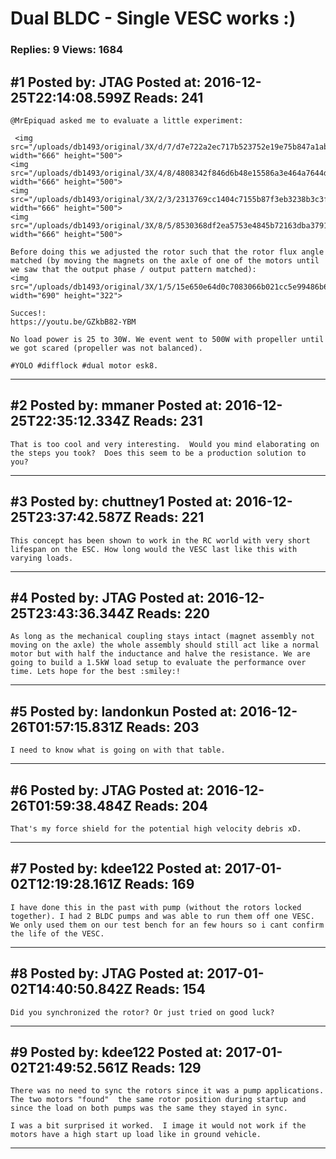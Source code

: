 # Dual BLDC - Single VESC works :)

### Replies: 9 Views: 1684

## \#1 Posted by: JTAG Posted at: 2016-12-25T22:14:08.599Z Reads: 241

```
@MrEpiquad asked me to evaluate a little experiment:

 <img src="/uploads/db1493/original/3X/d/7/d7e722a2ec717b523752e19e75b847a1ab06ab53.jpg" width="666" height="500">
<img src="/uploads/db1493/original/3X/4/8/4808342f846d6b48e15586a3e464a7644d527986.jpg" width="666" height="500">
<img src="/uploads/db1493/original/3X/2/3/2313769cc1404c7155b87f3eb3238b3c3f477373.jpg" width="666" height="500">
<img src="/uploads/db1493/original/3X/8/5/8530368df2ea5753e4845b72163dba37919edb60.jpg" width="666" height="500">

Before doing this we adjusted the rotor such that the rotor flux angle matched (by moving the magnets on the axle of one of the motors until we saw that the output phase / output pattern matched):
<img src="/uploads/db1493/original/3X/1/5/15e650e64d0c7083066b021cc5e99486b6103f4c.jpeg" width="690" height="322">

Succes!:
https://youtu.be/GZkbB82-YBM

No load power is 25 to 30W. We event went to 500W with propeller until we got scared (propeller was not balanced).

#YOLO #difflock #dual motor esk8.
```

---
## \#2 Posted by: mmaner Posted at: 2016-12-25T22:35:12.334Z Reads: 231

```
That is too cool and very interesting.  Would you mind elaborating on the steps you took?  Does this seem to be a production solution to you?
```

---
## \#3 Posted by: chuttney1 Posted at: 2016-12-25T23:37:42.587Z Reads: 221

```
This concept has been shown to work in the RC world with very short lifespan on the ESC. How long would the VESC last like this with varying loads.
```

---
## \#4 Posted by: JTAG Posted at: 2016-12-25T23:43:36.344Z Reads: 220

```
As long as the mechanical coupling stays intact (magnet assembly not moving on the axle) the whole assembly should still act like a normal motor but with half the inductance and halve the resistance. We are going to build a 1.5kW load setup to evaluate the performance over time. Lets hope for the best :smiley:!
```

---
## \#5 Posted by: landonkun Posted at: 2016-12-26T01:57:15.831Z Reads: 203

```
I need to know what is going on with that table.
```

---
## \#6 Posted by: JTAG Posted at: 2016-12-26T01:59:38.484Z Reads: 204

```
That's my force shield for the potential high velocity debris xD.
```

---
## \#7 Posted by: kdee122 Posted at: 2017-01-02T12:19:28.161Z Reads: 169

```
I have done this in the past with pump (without the rotors locked together). I had 2 BLDC pumps and was able to run them off one VESC. We only used them on our test bench for an few hours so i cant confirm the life of the VESC.
```

---
## \#8 Posted by: JTAG Posted at: 2017-01-02T14:40:50.842Z Reads: 154

```
Did you synchronized the rotor? Or just tried on good luck?
```

---
## \#9 Posted by: kdee122 Posted at: 2017-01-02T21:49:52.561Z Reads: 129

```
There was no need to sync the rotors since it was a pump applications. The two motors "found"  the same rotor position during startup and since the load on both pumps was the same they stayed in sync. 

I was a bit surprised it worked.  I image it would not work if the motors have a high start up load like in ground vehicle.
```

---
